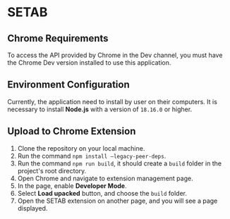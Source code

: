 # SETAB

## Chrome Requirements
To access the API provided by Chrome in the Dev channel, you must have the Chrome Dev version installed to use this application.

## Environment Configuration
Currently, the application need to install by user on their computers.
It is necessary to install **Node.js** with a version of `18.16.0` or higher.

## Upload to Chrome Extension
1. Clone the repository on your local machine.
2. Run the command `npm install –legacy-peer-deps`.
3. Run the command `npm run build`, it should create a `build` folder in the project's root directory.
4. Open Chrome and navigate to extension management page.
5. In the page, enable **Developer Mode**.
6. Select **Load upacked** button, and choose the `build` folder.
7. Open the SETAB extension on another page, and you will see a page displayed.
